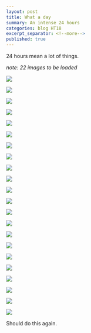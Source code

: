 ```yaml
---
layout: post
title: What a day
summary: An intense 24 hours
categories: blog HT18
excerpt_separator: <!--more-->
published: true
---
```


24 hours mean a lot of things.

_note: 22 images to be loaded_

<!--more-->
![](/images/madrid/1.jpg)

![](/images/madrid/2.jpg)

![](/images/madrid/3.jpg)

![](/images/madrid/4.jpg)

![](/images/madrid/a.jpg)

![](/images/madrid/b.jpg)

![](/images/madrid/c.jpg)

![](/images/madrid/d.jpg)

![](/images/madrid/e.jpg)

![](/images/madrid/f.jpg)

![](/images/madrid/g.jpg)

![](/images/madrid/h.jpg)

![](/images/madrid/h1.jpg)

![](/images/madrid/i.jpg)

![](/images/madrid/j.jpg)

![](/images/madrid/k.jpg)

![](/images/madrid/l.jpg)

![](/images/madrid/m.jpg)

![](/images/madrid/n.jpg)

![](/images/madrid/o.jpg)

![](/images/madrid/p.jpg)

![](/images/madrid/q.jpg)


Should do this again.
